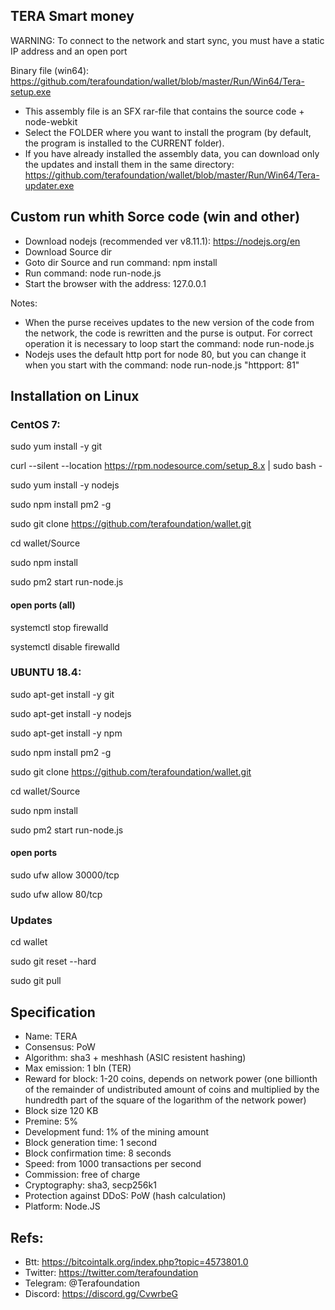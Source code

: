 ﻿## TERA Smart money


WARNING: To connect to the network and start sync, you must have a static IP address and an open port


Binary file (win64): https://github.com/terafoundation/wallet/blob/master/Run/Win64/Tera-setup.exe
* This  assembly file is an SFX rar-file that contains the source code + node-webkit
* Select the FOLDER where you want to install the program (by default, the program is installed to the CURRENT folder).
* If you have already installed the assembly data, you can download only the updates and install them in the same directory:
 https://github.com/terafoundation/wallet/blob/master/Run/Win64/Tera-updater.exe

## Custom run whith Sorce code (win and other)
* Download nodejs (recommended ver v8.11.1):  https://nodejs.org/en
* Download Source dir
* Goto dir Source and run command: npm install
* Run command: node run-node.js
* Start the browser with the address: 127.0.0.1


Notes: 
* When the purse receives updates to the new version of the code from the network, the code is rewritten and the purse is output. For correct operation it is necessary to loop start the command: node run-node.js
* Nodejs uses the default http port for node 80, but you can change it when you start with the command: node run-node.js "httpport: 81"



## Installation on Linux 

### CentOS 7:

sudo yum install -y git

curl --silent --location https://rpm.nodesource.com/setup_8.x | sudo bash -

sudo yum  install -y nodejs

sudo npm install pm2 -g

sudo git clone https://github.com/terafoundation/wallet.git

cd wallet/Source

sudo npm install

sudo pm2 start run-node.js

#### open ports (all)

systemctl stop firewalld 

systemctl disable firewalld



### UBUNTU 18.4:

sudo apt-get install -y git

sudo apt-get install -y nodejs

sudo apt-get install -y npm

sudo npm install pm2 -g

sudo git clone https://github.com/terafoundation/wallet.git

cd wallet/Source

sudo npm install

sudo pm2 start run-node.js

#### open ports

sudo ufw allow 30000/tcp

sudo ufw allow 80/tcp


### Updates

cd wallet

sudo git reset --hard 

sudo git pull 



## Specification

* Name: TERA
* Consensus: PoW
* Algorithm:  sha3 + meshhash (ASIC resistent hashing)
* Max emission: 1 bln (TER)
* Reward for block: 1-20 coins, depends on network power (one billionth of the remainder of undistributed amount of coins and multiplied by the hundredth part of the square of the logarithm of the network power)
* Block size 120 KB
* Premine: 5%
* Development fund: 1% of the mining amount
* Block generation time: 1 second
* Block confirmation time: 8 seconds
* Speed: from 1000 transactions per second
* Commission: free of charge 
* Cryptography: sha3, secp256k1
* Protection against DDoS: PoW (hash calculation)
* Platform: Node.JS




## Refs:
* Btt: https://bitcointalk.org/index.php?topic=4573801.0
* Twitter: https://twitter.com/terafoundation
* Telegram: @Terafoundation
* Discord: https://discord.gg/CvwrbeG


